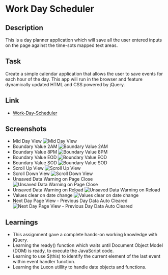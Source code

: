 # Work Day Scheduler

## Description
This is a day planner application which will save all the user entered inputs on the page
against the time-sots mapped text areas.

## Task
Create a simple calendar application that allows the user to save events for each hour of the day. This app will run in the browser and feature dynamically updated HTML and CSS powered by jQuery.

## Link
- [Work-Day-Scheduler](https://dassoumik.github.io/work-day-scheduler/)

## Screenshots
- Mid Day View
![Mid Day View](./assets/images/Mid-Day-View.png)
- Boundary Value 2AM
![Boundary Value 2AM](./assets/images/Boundary-Values-2AM.png)
- Boundary Value 8PM
![Boundary Value 8PM](./assets/images/Boundary-Values-8PM.png)
- Boundary Value EOD
![Boundary Value EOD](./assets/images/Boundary-Values-EOD.png)
- Boundary Value SOD
![Boundary Value SOD](./assets/images/Boundary-Values-SOD.png)
- Scroll Up View
![Scroll Up View](./assets/images/Scroll-Up-View.png)
- Scroll Down View
![Scroll Down View](./assets/images/Scroll-Down-View.png)
- Unsaved Data Warning on Page Close
![Unsaved Data Warning on Page Close](./assets/images/Unsaved-Data-Warning-On-Page-Close.png)
- Unsaved Data Warning on Reload
![Unsaved Data Warning on Reload](./assets/images/Unsaved-Data-Warning-On-Reload.png)
- Values clear on date change
![Values clear on date change](./assets/images/Values-Clear-On-Date-Change.png)
- Next Day Page View - Previous Day Data Auto Cleared
![Next Day Page View - Previous Day Data Auto Cleared](./assets/images/Next-Day-Clear-Page.png)

## Learnings
- This assignment gave a complete hands-on working knowledge with jQuery.
- Learning the ready() function which waits until Document Object Model (DOM) is ready, to execute the JavaScript code.
- Learning to use $(this) to identify the current element of the last event within event handler function. 
- Learning the Luxon utillity to handle date objects and functions.
